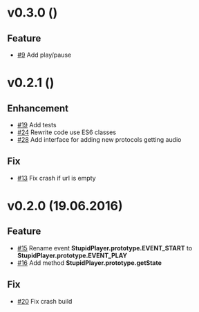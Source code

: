 # v0.3.0 ()

## Feature
* [#9](https://github.com/kicumkicum/stupid-player/issues/9)
Add play/pause

# v0.2.1 ()

## Enhancement
* [#19](https://github.com/kicumkicum/stupid-player/issues/19)
Add tests
* [#24](https://github.com/kicumkicum/stupid-player/issues/24)
Rewrite code use ES6 classes
* [#28](https://github.com/kicumkicum/stupid-player/issues/28)
Add interface for adding new protocols getting audio

## Fix

* [#13](https://github.com/kicumkicum/stupid-player/issues/13)
Fix crash if url is empty

# v0.2.0 (19.06.2016)

## Feature
* [#15](https://github.com/kicumkicum/stupid-player/issues/15)
Rename event **StupidPlayer.prototype.EVENT_START** to **StupidPlayer.prototype.EVENT_PLAY**
* [#16](https://github.com/kicumkicum/stupid-player/issues/16)
Add method **StupidPlayer.prototype.getState**

## Fix
* [#20](https://github.com/kicumkicum/stupid-player/issues/20)
Fix crash build
